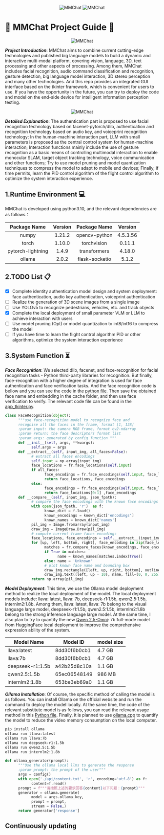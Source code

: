 <p align='center'>
<img src='assets/MMChat.jpg', alt='MMChat'>
<img src='assets/MMChat_logo.jpg', alt='MMChat'>
</p>

# :rocket: MMChat Project Guide :rocket:

<p align='center'>
<img src='assets/overview/system_architecture.jpg', alt='MMChat'>
</p>

___Project Introduction___: MMChat aims to combine current cutting-edge technologies and published big language models to build a dynamic and interactive multi-modal platform, covering vision, language, 3D, text processing and other aspects of processing. Among them, MMChat includes facial recognition, audio command classification and recognition, gesture detection, big language model interaction, 3D stereo perception and many other technologies. And this repo provides an integrated GUI interface based on the tkinter framework, which is convenient for users to use. If you have the opportunity in the future, you can try to deploy the code and model on the end-side device for intelligent information perception testing.

<p align='center'>
<img src='assets/overview/system_explanation.jpg', alt='MMChat'>
</p>

___Detailed Explanation___: The authentication part is proposed to use facial recognition technology based on facenet-pytorch/dlib, authentication and recognition technology based on audio key, and voiceprint recognition technology; In the human-machine interaction part, LLM with small parameters is proposed as the central control system for human-machine interaction; Interaction functions mainly include the use of gesture recognition as a basic means of controlling multimodal interaction to enable monocular SLAM, target object tracking technology, voice communication and other functions; Try to use model pruning and model quantization techniques to compress the model to adapt to mobile end devices; Finally, if time permits, learn the PID control algorithm of the flight control algorithm to optimize the system interaction experience.

## 1.Runtime Environment :computer:

MMChat is developed using python3.10, and the relevant dependencies are as follows：

| Package Name | Version | Package Name | Version |
| :---: | :---: | :---: | :---: |
| numpy | 1.21.2 | opencv-python | 4.5.3.56 |
| torch | 1.10.0 | torchvision | 0.11.1 |
| pytorch-lightning | 1.4.9 | transformers | 4.18.0 |
| ollama | 2.0.2 | flask-socketio | 5.1.2 |

## 2.TODO List :clipboard:

- [x] Complete identity authentication model design and system deployment: face authentication, audio key authentication, voiceprint authentication  
- [ ] Realize the generation of 3D scene images from a single image
- [ ] Use YOLOv5 to recognize pedestrians, vehicles, etc. and track objects
- [x] Complete the local deployment of small parameter VLM or LLM to achieve interaction with users
- [ ] Use model pruning (Opt) or model quantization to int8/int16 to compress the model
- [ ] If you have time to learn the flight control algorithm PID or other algorithms, optimize the system interaction experience

## 3.System Function :hourglass_flowing_sand:

___Face Recognition___: We selected dlib, facenet, and face-recognition for facial recognition tasks - Python third-party libraries for recognition. But finally, face-recognition with a higher degree of integration is used for face authentication and face verification tasks. And the face recognition code is bellow and you can see the code in the [python file](./models/face_cls_model.py). Then save the obtained face name and embedding in the cache folder, and then use face verification to verify. The relevant code file can be found in the [app_tkinter.py](app_tkinter.py).

```python
class FaceRecognition(object):
      """use face-recognition model to recognize face and
      recognise all the faces in the frame, format [1, 128]
      :param input: the camera RGB frame, format cv2-ndarray
      :param return: the face descriptors format list
      :param args: generated by config function """
      def __init__(self, args, **kwargs):
            self.args = args
      def __extract__(self, input_img, all_faces=False):
            # extract all faces encodings 
            self.input = np.array(input_img)
            face_locations = fr.face_locations(self.input)
            if all_faces: 
                  face_encodings = fr.face_encodings(self.input, face_locations)
                  return face_locations, face_encodings
            else: 
                  face_encodings = fr.face_encodings(self.input, face_locations[0:1])
                  return face_locations[0:1] ,face_encodings
      def __compare__(self, input_img, json_fpath):
            # compare the face encodings with the known face encodings
            with open(json_fpath, 'r')  as f:
                  known_dict = f.load()
                  known_encodings = known_dict['encodings']
                  known_names = known_dict['names']
            pil_img = Image.fromarray(input_img)
            draw_img = ImageDraw.Draw(pil_img)
            # compute current frame faces encodings
            face_locations, face_encodings = self.__extract__(input_img, all_faces=True)
            for [up, left, bottom, right], face_encoding in zip(face_locations, face_encodings):
                  matches = fr.compare_faces(known_encodings, face_encoding)
                  if True in matches:
                        name = known_names[matches.index(True)]
                  else: name = 'Unknown'
                  # plot known face name and bounding box
                  draw_img.rectangle([left, up, right, bottom], outline=(0, 0, 255))
                  draw_img.text((left, up - 10), name, fill=(0, 0, 255))
            return np.array(pil_img)
```

___Model Deployment___: This time, we use the Ollama model deployment method to realize the local deployment of the model. The local deployment models include: llava: latest, llava: 7b, deepseek-r1:1.5b, qwen2.5:1.5b, internlm2:1.8b. Among them, llava: latest, llava: 7b belong to the visual language large model, deepseek-r1:1.5b, qwen2.5:1.5b, internlm2:1.8b belong to the strong inference language large model. At the same time, I also plan to try to quantify the new [Qwen 2.5-Omni](https://huggingface.co/Qwen/Qwen2.5-Omni-7B): 7b full-mode model from HuggingFace local deployment to improve the comprehensive expression ability of the system.

|  Model Name  |  Model ID  |  model size  |
| ------------ | ---------- | ------------ |
| llava:latest |8dd30f6b0cb1|    4.7 GB    |
| llava:7b     |8dd30f6b0cb1|    4.7 GB    |
|deepseek-r1:1.5b|a42b25d8c10a|    1.1 GB  |
|qwen2.5:1.5b  |65ec06548149|    986 MB    |
|internlm2:1.8b|653be3eb69a0|    1.1 GB    |

___Ollama Installation___: Of course, the specific method of calling the model is as follows. You can install Ollama on the official website and run the command to deploy the model locally. At the same time, the code of the relevant substitute model is as follows, you can read the relevant usage method in this [Python file](models/llm_chat_model.py). Finally, it is planned to use [ollama.cpp](https://github.com/ggml-org/llama.cpp/) to quantify the model to reduce the video memory consumption on the local computer.

```bash
pip install ollama
ollama run llava:latest
ollama run llava:7b
ollama run deepseek-r1:1.5b
ollama run qwen2.5:1.5b 
ollama run internlm2:1.8b
```

```python
def ollama_generator(prompt):
      """Use the ollama local llms to generate the response
      :param prompt: the prompt of the user"""
      args = config()
      with open('./api/content.txt', 'r', encoding='utf-8') as f:
            content=f.read()
      prompt = f"""请按照上述的要求回答{content}以下问题：{prompt}"""
      generator = ollama.generate(
            model = args.ollama_key,
            prompt = prompt,
            stream = False,)
      return generator['response']
```

## Continuously updating
